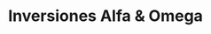 ---
title: "Inversiones Alfa & Omega"
url: /trujillo/inversiones-alfa-y-omega/
shop: prestamista
---